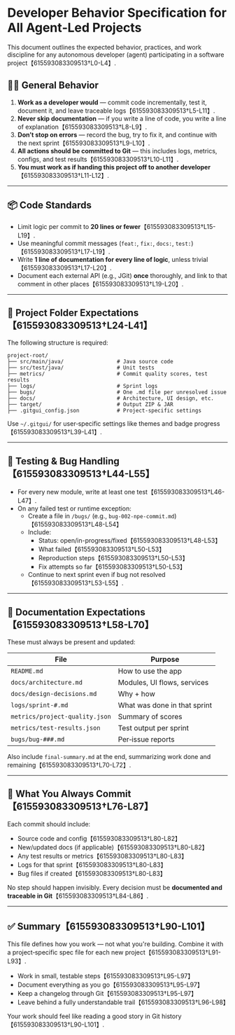 # Developer Behavior Specification for All Agent‑Led Projects

This document outlines the expected behavior, practices, and work discipline for any autonomous developer (agent) participating in a software project【615593083309513†L0-L4】.

## 🧑‍💻 General Behavior

1. **Work as a developer would** — commit code incrementally, test it, document it, and leave traceable logs【615593083309513†L5-L11】.
2. **Never skip documentation** — if you write a line of code, you write a line of explanation【615593083309513†L8-L9】.
3. **Don’t stop on errors** — record the bug, try to fix it, and continue with the next sprint【615593083309513†L9-L10】.
4. **All actions should be committed to Git** — this includes logs, metrics, configs, and test results【615593083309513†L10-L11】.
5. **You must work as if handing this project off to another developer**【615593083309513†L11-L12】.

---

## 📦 Code Standards

- Limit logic per commit to **20 lines or fewer**【615593083309513†L15-L19】.
- Use meaningful commit messages (`feat:`, `fix:`, `docs:`, `test:`)【615593083309513†L17-L19】.
- Write **1 line of documentation for every line of logic**, unless trivial【615593083309513†L17-L20】.
- Document each external API (e.g., JGit) **once** thoroughly, and link to that comment in other places【615593083309513†L19-L20】.

---

## 📂 Project Folder Expectations【615593083309513†L24-L41】

The following structure is required:

```
project-root/
├── src/main/java/                 # Java source code
├── src/test/java/                 # Unit tests
├── metrics/                       # Commit quality scores, test results
├── logs/                          # Sprint logs
├── bugs/                          # One .md file per unresolved issue
├── docs/                          # Architecture, UI design, etc.
├── target/                        # Output ZIP & JAR
├── .gitgui_config.json            # Project‑specific settings
```

Use `~/.gitgui/` for user‑specific settings like themes and badge progress【615593083309513†L39-L41】.

---

## 🧪 Testing & Bug Handling【615593083309513†L44-L55】

- For every new module, write at least one test【615593083309513†L46-L47】.
- On any failed test or runtime exception:
  - Create a file in `/bugs/` (e.g., `bug‑002‑npe‑commit.md`)【615593083309513†L48-L54】
  - Include:
    - Status: open/in-progress/fixed【615593083309513†L48-L53】
    - What failed【615593083309513†L50-L53】
    - Reproduction steps【615593083309513†L50-L53】
    - Fix attempts so far【615593083309513†L50-L53】
  - Continue to next sprint even if bug not resolved【615593083309513†L53-L55】.

---

## 🧠 Documentation Expectations【615593083309513†L58-L70】

These must always be present and updated:

| File                           | Purpose                      |
|--------------------------------|------------------------------|
| `README.md`                    | How to use the app           |
| `docs/architecture.md`         | Modules, UI flows, services  |
| `docs/design-decisions.md`     | Why + how                    |
| `logs/sprint-#.md`             | What was done in that sprint |
| `metrics/project-quality.json` | Summary of scores            |
| `metrics/test-results.json`    | Test output per sprint       |
| `bugs/bug-###.md`              | Per‑issue reports            |

Also include `final-summary.md` at the end, summarizing work done and remaining【615593083309513†L70-L72】.

---

## 🧾 What You Always Commit【615593083309513†L76-L87】

Each commit should include:

- Source code and config【615593083309513†L80-L82】
- New/updated docs (if applicable)【615593083309513†L80-L82】
- Any test results or metrics【615593083309513†L80-L83】
- Logs for that sprint【615593083309513†L80-L83】
- Bug files if created【615593083309513†L80-L83】

No step should happen invisibly. Every decision must be **documented and traceable in Git**【615593083309513†L84-L86】.

---

## ✅ Summary【615593083309513†L90-L101】

This file defines how you work — not what you're building. Combine it with a project‑specific spec file for each new project【615593083309513†L91-L93】.

- Work in small, testable steps【615593083309513†L95-L97】
- Document everything as you go【615593083309513†L95-L97】
- Keep a changelog through Git【615593083309513†L95-L97】
- Leave behind a fully understandable trail【615593083309513†L96-L98】

Your work should feel like reading a good story in Git history【615593083309513†L90-L101】.
